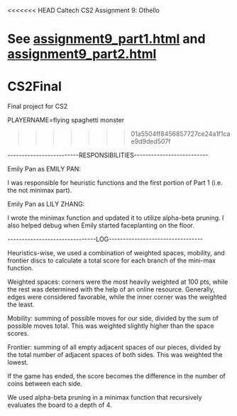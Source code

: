 <<<<<<< HEAD
Caltech CS2 Assignment 9: Othello

See [assignment9_part1.html](http://htmlpreview.github.io/?https://github.com/caltechcs2/othello/blob/master/assignment9_part1.html) and [assignment9_part2.html](http://htmlpreview.github.io/?https://github.com/caltechcs2/othello/blob/master/assignment9_part2.html)
=======
# CS2Final
Final project for CS2

PLAYERNAME=flying spaghetti monster

>>>>>>> 01a5504ff8456857727ce24a1f1cae9d9ded507f

-------------------------RESPONSIBILITIES--------------------------

Emily Pan as EMILY PAN:

I was responsible for heuristic functions and the first portion of
Part 1 (i.e. the not minimax part).

Emily Pan as LILY ZHANG:

I wrote the minimax function and updated it to utilize alpha-beta
pruning.  I also helped debug when Emily started faceplanting on the
floor.

-------------------------------LOG---------------------------------

Heuristics-wise, we used a combination of weighted spaces, mobility, and frontier
discs to calculate a total score for each branch of the mini-max function.  

Weighted spaces: corners were the most heavily weighted at 100 pts, while the rest
                 was determined with the help of an online resource.  Generally,
                 edges were considered favorable, while the inner corner was
                 the weighted the least.

Mobility:        summing of possible moves for our side, divided by the
                 sum of possible moves total.  This was weighted slightly higher
                 than the space scores.

Frontier:        summing of all empty adjacent spaces of our pieces, divided
                 by the total number of adjacent spaces of both sides.  This
                 was weighted the lowest.

If the game has ended, the score becomes the difference in the number of coins
between each side.

We used alpha-beta pruning in a minimax function that recursively evaluates
the board to a depth of 4.